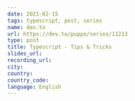 ```yaml
---
date: 2021-02-15
tags: typescript, post, series
name: dev.to
url: https://dev.to/puppo/series/11213
type: post
title: Typescript - Tips & Tricks
slides_url:
recording_url:
city:
country:
country_code:
language: English
---
```

